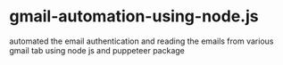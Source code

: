 # gmail-automation-using-node.js
automated the email authentication and reading the emails from various gmail tab using node js and puppeteer package
